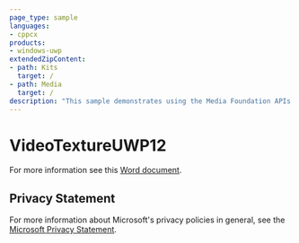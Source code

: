 ```yaml
---
page_type: sample
languages:
- cppcx
products:
- windows-uwp
extendedZipContent:
- path: Kits
  target: /
- path: Media
  target: /
description: "This sample demonstrates using the Media Foundation APIs on Windows 10 to play a video on a Direct3D texture using DirectX 12 in a Universal Windows Platform (UWP) app."
---
```


# VideoTextureUWP12

For more information see this [Word document](https://github.com/microsoft/Xbox-ATG-Samples/blob/master/UWPSamples/Graphics/VideoTextureUWP12/Readme.docx).

## Privacy Statement

For more information about Microsoft's privacy policies in general, see the [Microsoft Privacy Statement](https://privacy.microsoft.com/en-us/privacystatement/).

